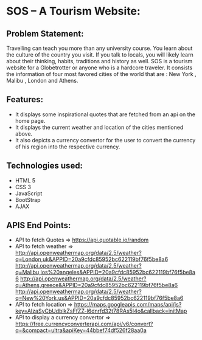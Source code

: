 # SOS – A Tourism Website:

##  Problem Statement:
 Travelling can teach you more than any university course. You learn about the culture of the country you visit. If you talk to locals, you will likely learn about their thinking, habits, traditions and history as well. SOS is a tourism website for a Globetrotter or anyone who is a hardcore traveler. It consists the information of four most favored cities of the world that are : New York , Malibu , London and Athens.

## Features:
*	It displays some inspirational quotes that are fetched from an api on the home page.
*	It displays the current weather and location of the cities mentioned above.
*	It also depicts a currency convertor for the user to convert the currency of his region into the respective currency.

## Technologies used:
*	HTML 5
*	CSS 3
*	JavaScript
* BootStrap
*	AJAX

## APIS End Points:
*	API to fetch Quotes => https://api.quotable.io/random
*	API to fetch weather => http://api.openweathermap.org/data/2.5/weather?q=London,uk&APPID=20a9cfdc85952bc622119bf76f5be8a6
http://api.openweathermap.org/data/2.5/weather?q=Malibu,los%20angeles&APPID=20a9cfdc85952bc622119bf76f5be8a6
http://api.openweathermap.org/data/2.5/weather?q=Athens,greece&APPID=20a9cfdc85952bc622119bf76f5be8a6
http://api.openweathermap.org/data/2.5/weather?q=New%20York,us&APPID=20a9cfdc85952bc622119bf76f5be8a6
*	API to fetch location => https://maps.googleapis.com/maps/api/js?key=AIzaSyCbUdblkZsFfZZ-l6dnrfd32t78RAs5I4o&callback=initMap
*	API to display a currency convertor => https://free.currencyconverterapi.com/api/v6/convert?q=&compact=ultra&apiKey=44bbef74df526f28aa0a




